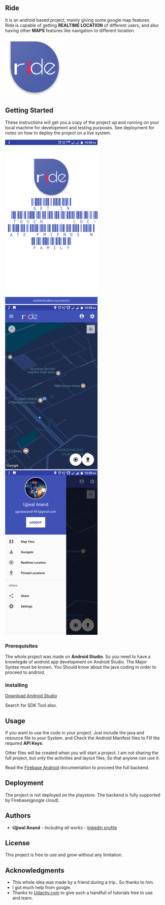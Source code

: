 ## Ride

It is an android based project, mainly giving some google map features.
Ride is capable of getting **REALTIME LOCATION** of different users, and also having other **MAPS** features like navigation to different location.

![logo](https://github.com/ujjwalanand1997/Ride/blob/master/ScreenShots/ic_launcher.png?raw=true)

## Getting Started

These instructions will get you a copy of the project up and running on your local machine for development and testing purposes. See deployment for notes on how to deploy the project on a live system.

<img src="https://github.com/ujjwalanand1997/Ride/blob/master/ScreenShots/Screenshot_20180131-225838.png?raw=true" width="300">  <img src="https://github.com/ujjwalanand1997/Ride/blob/master/ScreenShots/Screenshot_20180131-225851.png?raw=true" width="300">  <img src="https://github.com/ujjwalanand1997/Ride/blob/master/ScreenShots/Screenshot_20180131-225856.png?raw=true" width="300">


### Prerequisites

The whole project was made on **Android Studio**. So you need to have a knowlegde of android app development on Android Studio.
The Major Syntax must be known.
You Should know about the java coding in order to proceed to android.

### Installing

[Download Android Studio](https://developer.android.com/studio/index.html)

Search for SDK Tool also. 

## Usage
If you want to use the code in your project. Just include the java and resource file to your System. and Check the Android Manifest files to Fill the required **API Keys**.

Other files will be created when you will start a project. I am not sharing the full project, but only the activities and layout files, So that anyone can use it.

Read the [Firebase Android](https://firebase.google.com/docs/android/setup) documentation to proceed the full backend.

## Deployment

The project is not deployed on the playstore. 
The backend is fully supported by Firebase(google cloud).

## Authors

* **Ujjwal Anand** - *Including all works* - [linkedin profile](https://www.linkedin.com/in/ujjwal-anand-653623151/)

## License

This project is free to use and grow without any limitation.

## Acknowledgments

* This whole idea was made by a friend during a trip.. So thanks to him.
* I got much help from google.
* Thanks to [Udacity.com](Udacity) to give such a handfull of tutorials free to use and learn.

